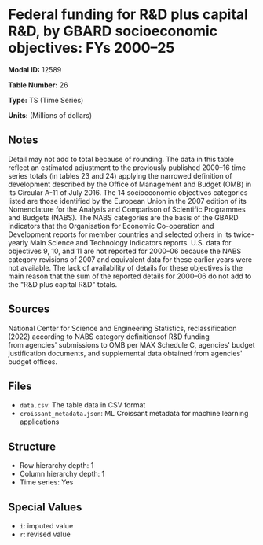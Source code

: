# Federal funding for R&D plus capital R&D, by GBARD socioeconomic objectives: FYs 2000–25

**Modal ID:** 12589

**Table Number:** 26

**Type:** TS (Time Series)

**Units:** (Millions of dollars)

## Notes

Detail may not add to total because of rounding. The data in this table reflect an estimated adjustment to the previously published 2000–16 time series totals (in tables 23 and 24) applying the narrowed definition of development described by the Office of Management and Budget (OMB) in its Circular A-11 of July 2016. The 14 socioeconomic objectives categories listed are those identified by the European Union in the 2007 edition of its Nomenclature for the Analysis and Comparison of Scientific Programmes and Budgets (NABS). The NABS categories are the basis of the GBARD indicators that the Organisation for Economic Co-operation and Development reports for member countries and selected others in its twice-yearly Main Science and Technology Indicators reports. U.S. data for objectives 9, 10, and 11 are not reported for 2000–06 because the NABS category revisions of 2007 and equivalent data for these earlier years were not available. The lack of availability of details for these objectives is the main reason that the sum of the reported details for 2000–06 do not add to the "R&D plus capital R&D" totals.

## Sources

National Center for Science and Engineering Statistics, reclassification (2022) according to NABS category definitions ​of R&D funding from agencies' submissions to OMB per MAX Schedule C, agencies' budget justification documents, and supplemental data obtained from agencies' budget offices.

## Files

- `data.csv`: The table data in CSV format
- `croissant_metadata.json`: ML Croissant metadata for machine learning applications

## Structure

- Row hierarchy depth: 1
- Column hierarchy depth: 1
- Time series: Yes

## Special Values

- `i`: imputed value
- `r`: revised value
